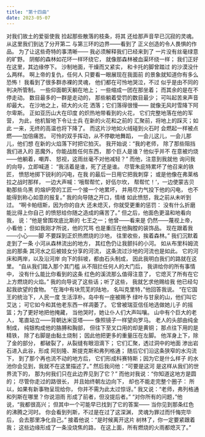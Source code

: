 ```yaml
---
title: "第十四曲"
date: 2023-05-07
---
```

对我们故土的爱驱使我
捡起那些散落的枝条，将其
还给那声音早已沉寂的灵魂。
从这里我们到达了分开第二
与第三环的边界——看到了
正义创造的令人畏惧的作品。
为了让这些奇特的事清晰——
我必须解释我们已经来到了
一片没有丝毫绿意的旷野。
阴郁的森林如花环一样环绕它，
就像那森林被血渠环绕一样；
我们正好在这里，其边缘停下。
沙制地面，干燥而又紧实，
和卡托的脚曾踏过
的沙漠没什么两样。
啊上帝的复仇，任何人
只要看一眼展现在我面前
的景象就知道你有多么恐怖！
我看到了很多群赤裸的灵魂，
他们都在可怜地哭泣，不过
似乎是由不同的判决所管制。
一些仰面朝天躺在地上；
一些缩成一团在那坐着；
而其余的是在不停走动。
数目最多的一群是走动的，
那些躺着受罚的数目最少；
可叫起苦来声音却最大。
在沙地之上，硕大的火花
洒落；它们落得很慢——
就像无风时雪降下阿尔卑斯。
正如亚历山大在印度
的炽热地带看到的火花，
它们完整地落在他的军营，
为此，他机智地下令让士兵
在新的火花和之前的
汇聚前，将地上的踩灭；如此
一来，无终的高温也将下降了。
而这片沙地如火绒碰到火石时
会燃起一样被点燃——加倍痛苦。
可怜的双手挥动，从不停歇地舞蹈，
一会儿这儿，一会儿那儿，他们想
在新的火焰落下时把它拍灭。
我开始说：“我的老师，
除了那些阻挡我们进入的
恶魔外，你能战胜任何东西，
那个巨人是谁？他似乎并不
在意被灼烧——他躺着，嘲弄、
怒视，这雨丝毫不对他减轻？”
而他，注意到我就他
询问我的向导，立即喊道：
“我活着是谁，死了还是谁。
尽管朱庇特累坏了他召来的铁匠，
愤怒地掷下锐利的闪电，在我
的最后一日用它把我刺穿；
或是他像在弗莱格拉之战时那样，
一边大声喊：‘哦帮帮忙，好伍尔坎，
帮帮忙！’，一边使蒙吉贝勒那些乌黑
的熔炉旁的工匠一个接一个地累坏，
并用尽力气投下他的闪电，
也不能得到称心如意的报复。”
我的向导随之开口，情绪
如此愤怒，我之前从未听到过。
“啊卡帕纽斯，因为你的自大
还未熄灭，你就受更重的惩罚：
没有什么折磨能比得上你自己
的愤怒给你随之造成的痛苦了。”
但之后，他面色更温和地看向我，
说：“他是曾围攻底比斯的
七王之一；他曾——看来是
仍然——蔑视上帝，小看他；
但如我刚才所说，他的咒骂
也是重压在他胸膛的装饰品。
现在跟着我——小心——脚
不要踩到正炽热燃烧的沙地，
往里收些，挨着森林。”
我们沉默着走到了一条
小河从森林流出的地方，
其红色仍让我颤抖的小河。
如从布里科姆流出的那条
其河水之后被妓女分享的河流，
这条流过沙地的河流也是如此。
它的河床和两岸，以及沿河岸
向下的斜坡，都由石头制成，
因此我明白我们的路就在这里。
“自从我们踏入那个其门槛
从不阻拦任何人的大门后，
我讲给你的所有事情中，
没有什么能比你看到的这条
红色的溪流那么值得注意了，
它熄灭了所有在它上方燃烧的火焰。”
我的向导说了这些话；听了这些，
我就乞求他赐给我
他已经勾起我欲望的食物。
“在海中有块荒芜的陆地，
名叫克里特，”他回答我说。
“在它国王的统治下，人民一度
生活淳朴。岛中有一座被赐予
绿叶与甘泉的山，他们叫它艾达；
可它如今和其他老东西一样凋萎了。
它曾被瑞亚信任地选做她儿子
的摇篮；为了更好地把他掩藏，
当他哭时，她让仆人们大声叫嚷。
山中有个巨大的老人，
笔直站立——背朝达米亚塔——
像照镜子一样望向罗马。
老人的头部由纯金制成，
纯银构成他的胳膊和胸部，
但往下至叉口用的却是黄铜；
那点往下用的是精铁，
除了右脚是由黏土烧制；
因此他把更多的重量压在左脚。
他浑身上下，除了金的部分，
都破裂了，从裂缝有眼泪滴下；
它们汇聚，透过洞中的地面
渗出岩石进入此谷，形成
阿刻隆、斯提克斯和弗列格通；
随后它们沿这条狭窄的水沟流下，
到了那个再也流不动的地方后，
它们形成科赛特斯；因为它是什么样子
的水池你会见到，我就不在这里描述了。”
然后我问他：“可要是这河
是这样从我们的世界流下的，
那为何我们只在此边界见到了它？”
而他对我说：“你知道这地方是圆的；
尽管你走过的路很长，
并且始终朝左边向下，
却也不能走完整个圈子：
所以，如果有新事物呈现给你，
你并不需为此太过惊讶。”
我又说：“老师，弗列格通
和列斯在哪里？你说泪雨
形成了前者，但没提后者。”
“对你所有的问题，”他说，“我都很高兴；
但其中一个可能早已找到了它的答案——
当你见到那条红色的沸腾之河时。
你会看到列斯，不过是在过了这深渊，
灵魂为罪过而忏悔完毕后，
会去那里净化自己。”
接着他说：“是时候离开这片
树林了，你一定要紧跟着我；
这些边缘形成了一条没烧焦的路，
在这上面，所有燃烧的火雨都熄灭了。”